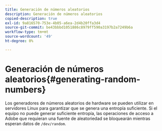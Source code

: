```yaml
---
title: Generación de números aleatorios
description: Generación de números aleatorios
copied-description: true
exl-id: 9a816570-753e-4b05-a6ea-2d4b20ffa3d4
source-git-commit: be43bbbd1051886c8979ff590a3197b2a7249b6a
workflow-type: tm+mt
source-wordcount: '49'
ht-degree: 0%

---
```


# Generación de números aleatorios{#generating-random-numbers}

Los generadores de números aleatorios de hardware se pueden utilizar en servidores Linux para garantizar que se genera una entropía suficiente. Si el equipo no puede generar suficiente entropía, las operaciones de acceso a Adobe que requieran una fuente de aleatoriedad se bloquearán mientras esperan datos de `/dev/random`.
